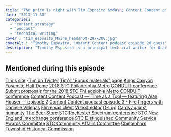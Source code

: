 ```yaml
---
title: "The price is right with Tim Esposito &mdash; Content Content podcast episode 20"
date: "2017-11-30"
categories:
  - "content strategy"
  - "podcast"
  - "technical writing"
cover : "tim_esposito_Maine_headshot-287x300.jpg"
coverAlt : "Timothy Esposito, Content Content podcast episode 20 guest"
description: "Timothy Esposito is a principal technical writer for Oracle, and current [STC Philadelphia Metro chapter](http://stcpmc.org/) President. We talk about a career of service, Y2k, what it takes to run a successful volunteer organization, hiking, and, of course, beer. Tim is also an STC Associate Fellow."
---
```


## Mentioned during this episode


 [Tim's site](https://tmesposit.wordpress.com/)
-[Tim on Twitter](https://twitter.com/tmesposit) [Tim's "Bonus materials" page](https://tmesposit.wordpress.com/bonus-materials/) [Kings Canyon](https://www.nps.gov/seki/index.htm) [Yosemite Half Dome](https://www.yosemitehikes.com/yosemite-valley/half-dome/half-dome.htm) [2018 STC Philadelphia Metro CONDUIT conference](http://www.stcpmc.org/conferences/conduit-2018/) [Submit proposals for the 2018 STC Philadelphia Metro CONDUIT conference](http://www.stcpmc.org/conferences/conduit-2018/submit-proposals-for-conduit-2018/) [Content Content Podcast &mdash; Time as a Tool &mdash; featuring Alan Houser &mdash; episode 2](http://edmarsh.com/2015/03/18/content-content-podcast-time-as-a-tool-featuring-alan-houser-episode-2/) [Content Content podcast episode 3 - Fire fingers with Danielle Villegas](http://edmarsh.com/2015/04/28/content-content-podcast-fire-fingers-featuring-danielle-villegas-episode-3/) [Elm email client](https://en.wikipedia.org/wiki/Elm_\(email_client) [Vi text editor](https://en.wikipedia.org/wiki/Vi) [G-Log](https://en.wikipedia.org/wiki/G-Log) [Cards against humanity](https://cardsagainsthumanity.com/) [The Beer Store](http://www.thebeerstorepa.com/) [STC Rochester Spectrum conference](http://stc-rochester.org/spectrum) [STC New England Interchange conference](http://stcnewengland.org/interchange) [STC Distinguished Community Service Awards Committee](https://www.stc.org/committees/distinguished-community-service-awards-committee/) [STC Community Affairs Committee](http://www.cac-stc.org/) [Cheltenham Township Historical Commission](http://www.cheltenhamtownship.org/pview.aspx?id=3066&catID=26)
